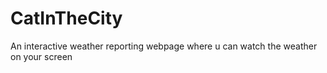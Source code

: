 # CatInTheCity
 An interactive weather reporting webpage where u can watch the weather on your screen
